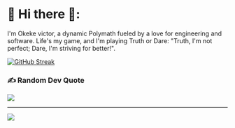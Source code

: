 # 💫 Hi there 👋:

I'm Okeke victor, a dynamic Polymath fueled by a love for engineering and software. Life's my game, and I'm playing Truth or Dare: "Truth, I'm not perfect; Dare, I'm striving for better!".<be>


[![GitHub Streak](https://streak-stats.demolab.com?user=Beve-hub&theme=neon)](https://git.io/streak-stats)



### ✍️ Random Dev Quote
![](https://quotes-github-readme.vercel.app/api?type=horizontal&theme=radical)

---
[![](https://visitcount.itsvg.in/api?id=Ceasar28&icon=0&color=0)](https://visitcount.itsvg.in)
